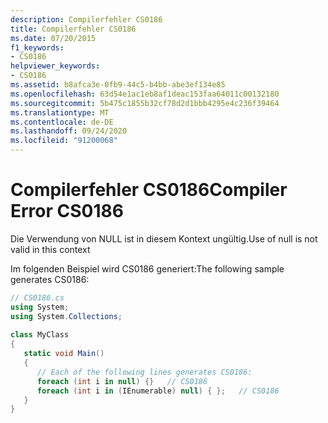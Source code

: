 ```yaml
---
description: Compilerfehler CS0186
title: Compilerfehler CS0186
ms.date: 07/20/2015
f1_keywords:
- CS0186
helpviewer_keywords:
- CS0186
ms.assetid: b8afca3e-0fb9-44c5-b4bb-abe3ef134e85
ms.openlocfilehash: 63d54e1ac1eb8af1deac153faa64011c00132180
ms.sourcegitcommit: 5b475c1855b32cf78d2d1bbb4295e4c236f39464
ms.translationtype: MT
ms.contentlocale: de-DE
ms.lasthandoff: 09/24/2020
ms.locfileid: "91200068"
---
```

# <a name="compiler-error-cs0186"></a><span data-ttu-id="bad9f-103">Compilerfehler CS0186</span><span class="sxs-lookup"><span data-stu-id="bad9f-103">Compiler Error CS0186</span></span>

<span data-ttu-id="bad9f-104">Die Verwendung von NULL ist in diesem Kontext ungültig.</span><span class="sxs-lookup"><span data-stu-id="bad9f-104">Use of null is not valid in this context</span></span>  
  
 <span data-ttu-id="bad9f-105">Im folgenden Beispiel wird CS0186 generiert:</span><span class="sxs-lookup"><span data-stu-id="bad9f-105">The following sample generates CS0186:</span></span>  
  
```csharp  
// CS0186.cs  
using System;  
using System.Collections;  
  
class MyClass
{  
   static void Main()
   {  
      // Each of the following lines generates CS0186:  
      foreach (int i in null) {}   // CS0186  
      foreach (int i in (IEnumerable) null) { };   // CS0186  
   }  
}  
```

